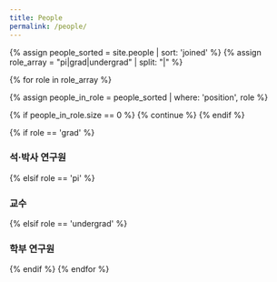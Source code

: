 ```yaml
---
title: People
permalink: /people/
---
```


{% assign people_sorted = site.people | sort: 'joined' %}
{% assign role_array = "pi|grad|undergrad" | split: "|" %}

{% for role in role_array %}

{% assign people_in_role = people_sorted | where: 'position', role %}

<!-- Skip section if there's nobody -->
{% if people_in_role.size == 0 %}
  {% continue %}
{% endif %}

<div class="pos_header">
{% if role == 'grad' %}
<h3>석·박사 연구원</h3>
 {% elsif role == 'pi' %}
<h3>교수</h3>
 {% elsif role == 'undergrad' %}
<h3>학부 연구원</h3>
{% endif %}
{% endfor %}
</div>
